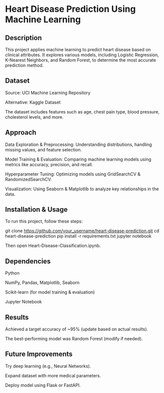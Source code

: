 # Heart Disease Prediction Using Machine Learning

## Description

This project applies machine learning to predict heart disease based on clinical attributes. It explores various models, including Logistic Regression, K-Nearest Neighbors, and Random Forest, to determine the most accurate prediction method.

## Dataset

Source: UCI Machine Learning Repository

Alternative: Kaggle Dataset

The dataset includes features such as age, chest pain type, blood pressure, cholesterol levels, and more.

## Approach

Data Exploration & Preprocessing: Understanding distributions, handling missing values, and feature selection.

Model Training & Evaluation: Comparing machine learning models using metrics like accuracy, precision, and recall.

Hyperparameter Tuning: Optimizing models using GridSearchCV & RandomizedSearchCV.

Visualization: Using Seaborn & Matplotlib to analyze key relationships in the data.

## Installation & Usage

To run this project, follow these steps:

git clone https://github.com/your_username/heart-disease-prediction.git
cd heart-disease-prediction
pip install -r requirements.txt
jupyter notebook

Then open Heart-Disease-Classification.ipynb.

## Dependencies

Python

NumPy, Pandas, Matplotlib, Seaborn

Scikit-learn (for model training & evaluation)

Jupyter Notebook

## Results

Achieved a target accuracy of ~95% (update based on actual results).

The best-performing model was Random Forest (modify if needed).

## Future Improvements

Try deep learning (e.g., Neural Networks).

Expand dataset with more medical parameters.

Deploy model using Flask or FastAPI.
